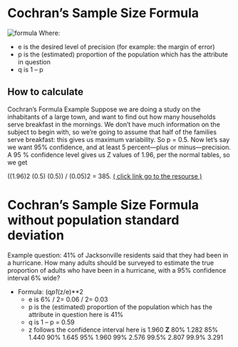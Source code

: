 # Cochran’s Sample Size Formula
![formula](https://www.statisticshowto.com/wp-content/uploads/2018/01/cochran-1.jpeg)
Where:
*  e is the desired level of precision (for example: the margin of error)
*  p is the (estimated) proportion of the population which has the attribute in question
*  q is 1 – p

## How to calculate
Cochran’s Formula Example
Suppose we are doing a study on the inhabitants of a large town, and want to find out how many households serve breakfast in the mornings. We don’t have much information on the subject to begin with, so we’re going to assume that half of the families serve breakfast: this gives us maximum variability. So p = 0.5. Now let’s say we want 95% confidence, and at least 5 percent—plus or minus—precision. A 95 % confidence level gives us Z values of 1.96, per the normal tables, so we get

((1.96)2 (0.5) (0.5)) / (0.05)2 = 385.
[( click link go to the resourse )](https://www.statisticshowto.com/probability-and-statistics/find-sample-size/)

# Cochran’s Sample Size Formula without population standard deviation
Example question: 41% of Jacksonville residents said that they had been in a hurricane. How many adults should be surveyed to estimate the true proportion of adults who have been in a hurricane, with a 95% confidence interval 6% wide?
* Formula: (q*p1*(z/e)**2
  *  e is 6% / 2= 0.06 / 2= 0.03
  *  p is the (estimated) proportion of the population which has the attribute in question here is 41%
  *  q is 1 – p = 0.59
  *  z follows the confidence interval here is 1.960
**Z**
80%	1.282
85%	1.440
90%	1.645
95%	1.960
99%	2.576
99.5%	2.807
99.9%	3.291
